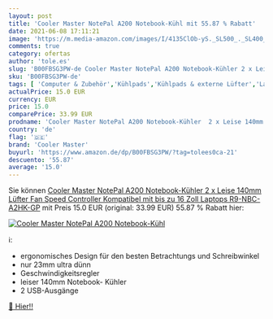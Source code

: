 ```yaml
---
layout: post
title: 'Cooler Master NotePal A200 Notebook-Kühl mit 55.87 % Rabatt'
date: 2021-06-08 17:11:21
image: 'https://m.media-amazon.com/images/I/4135ClOb-yS._SL500_._SL400_.jpg'
comments: true
category: ofertas
author: 'tole.es'
slug: 'B00FBSG3PW-de Cooler Master NotePal A200 Notebook-Kühler 2 x Leise 140mm...'
sku: 'B00FBSG3PW-de'
tags: [ 'Computer & Zubehör','Kühlpads','Kühlpads & externe Lüfter','Laptop-Zubehör','Zubehör','cooler master', ]
actualPrice: 15.0 EUR
currency: EUR
price: 15.0
comparePrice: 33.99 EUR
prodname: 'Cooler Master NotePal A200 Notebook-Kühler  2 x Leise 140mm Lüfter  Fan Speed Controller  Kompatibel mit bis zu 16 Zoll Laptops  R9-NBC-A2HK-GP'
country: 'de'
flag: '🇩🇪'
brand: 'Cooler Master'
buyurl: 'https://www.amazon.de/dp/B00FBSG3PW/?tag=tolees0ca-21'
descuento: '55.87'
average: '15.0'
---
```


Sie können [Cooler Master NotePal A200 Notebook-Kühler  2 x Leise 140mm Lüfter  Fan Speed Controller  Kompatibel mit bis zu 16 Zoll Laptops  R9-NBC-A2HK-GP](https://www.amazon.de/dp/B00FBSG3PW/?tag=tolees0ca-21) mit Preis 15.0 EUR (original: 33.99 EUR) 55.87 % Rabatt hier:

[![Cooler Master NotePal A200 Notebook-Kühl](https://m.media-amazon.com/images/I/4135ClOb-yS._SL500_._SL400_.jpg)](https://www.amazon.de/dp/B00FBSG3PW/?tag=tolees0ca-21)

ℹ️:

- ergonomisches Design für den besten Betrachtungs und Schreibwinkel
- nur 23mm ultra dünn
- Geschwindigkeitsregler
- leiser 140mm Notebook- Kühler
- 2 USB-Ausgänge

[🛒 Hier!!](https://www.amazon.de/dp/B00FBSG3PW/?tag=tolees0ca-21)
